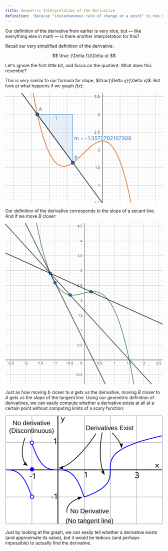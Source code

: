 ```yaml
---
title: Geometric Interpretation of the Derivative
definition: 'Because "instantaneous rate of change at a point" is too much of an oxymoron.'
---
```


Our definition of the derivative from earlier is very nice, but — like everything else in math — is there another interpretation for this?

Recall our very simplified definition of the derivative:

$$
\frac {\Delta f}{\Delta x}
$$

Let's ignore the first little bit, and focus on the quotient. What does this resemble?

This is very similar to our formula for slope, $\frac{\Delta y}{\Delta x}$​. But look at what happens if we graph $f(x)$:

![slope](img/slope.png)

Our definition of the derivative corresponds to the slope of a secant line. And if we move $B$ closer:

![Moving closer and closer](img/closerandcloser.png)

Just as how moving $b$ closer to $a$ gets us the derivative, moving $B$ closer to $A$ gets us the slope of the tangent line. Using our geometric definition of derivatives, we can easily compute whether a derivative exists at all at a certain point without computing limits of a scary function:

![Derivatives](img/derivatives.svg)

Just by looking at the graph, we can easily tell whether a derivative exists (and approximate its value), but it would be tedious (and perhaps impossible) to actually find the derivative.
